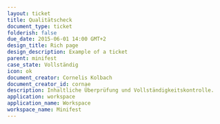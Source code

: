 ```yaml
---
layout: ticket
title: Qualitätscheck
document_type: ticket
folderish: false
due_date: 2015-06-01 14:00 GMT+2
design_title: Rich page
design_description: Example of a ticket
parent: minifest
case_state: Vollständig
icon: ok
document_creator: Cornelis Kolbach
document_creator_id: cornae
description: Inhaltliche Überprüfung und Vollständigkeitskontrolle.
application: workspace
application_name: Workspace
workspace_name: Minifest
---
```



